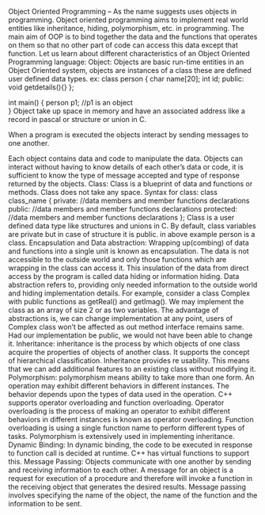Object Oriented Programming – As the name suggests uses objects in programming. Object oriented programming aims to implement real world entities like inheritance, hiding, polymorphism, etc. in programming. The main aim of OOP is to bind together the data and the functions that operates on them so that no other part of code can access this data except that function.
Let us learn about different characteristics of an Object Oriented Programming language:
Object: Objects are basic run-time entities in an Object Oriented system, objects are instances of a class these are defined user defined data types.
ex:
class person 
{ 
    char name[20]; 
    int id; 
public: 
    void getdetails(){} 
}; 
  
int main() 
{ 
   person p1; //p1 is an object  
} 
Object take up space in memory and have an associated address like a record in pascal or structure or union in C.

When a program is executed the objects interact by sending messages to one another.

Each object contains data and code to manipulate the data. Objects can interact without having to know details of each other’s data or code, it is sufficient to know the type of message accepted and type of response returned by the objects.
Class: Class is a blueprint of data and functions or methods. Class does not take any space.
Syntax for class:
class class_name
{
  private:
     //data members and member functions declarations
  public:
     //data members and member functions declarations
  protected:
     //data members and member functions declarations
};
Class is a user defined data type like structures and unions in C.
By default, class variables are private but in case of structure it is public. in above example person is a class.
Encapsulation and Data abstraction: Wrapping up(combing) of data and functions into a single unit is known as encapsulation. The data is not accessible to the outside world and only those functions which are wrapping in the class can access it. This insulation of the data from direct access by the program is called data hiding or information hiding.
Data abstraction refers to, providing only needed information to the outside world and hiding implementation details. For example, consider a class Complex with public functions as getReal() and getImag(). We may implement the class as an array of size 2 or as two variables. The advantage of abstractions is, we can change implementation at any point, users of Complex class won’t be affected as out method interface remains same. Had our implementation be public, we would not have been able to change it.
Inheritance: inheritance is the process by which objects of one class acquire the properties of objects of another class. It supports the concept of hierarchical classification. Inheritance provides re usability. This means that we can add additional features to an existing class without modifying it.
Polymorphism: polymorphism means ability to take more than one form. An operation may exhibit different behaviors in different instances. The behavior depends upon the types of data used in the operation.
C++ supports operator overloading and function overloading.
Operator overloading is the process of making an operator to exhibit different behaviors in different instances is known as operator overloading.
Function overloading is using a single function name to perform different types of tasks.
Polymorphism is extensively used in implementing inheritance.
Dynamic Binding: In dynamic binding, the code to be executed in response to function call is decided at runtime. C++ has virtual functions to support this.
Message Passing: Objects communicate with one another by sending and receiving information to each other. A message for an object is a request for execution of a procedure and therefore will invoke a function in the receiving object that generates the desired results. Message passing involves specifying the name of the object, the name of the function and the information to be sent.
